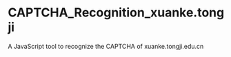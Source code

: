 # CAPTCHA_Recognition_xuanke.tongji
A JavaScript tool to recognize the CAPTCHA of xuanke.tongji.edu.cn
